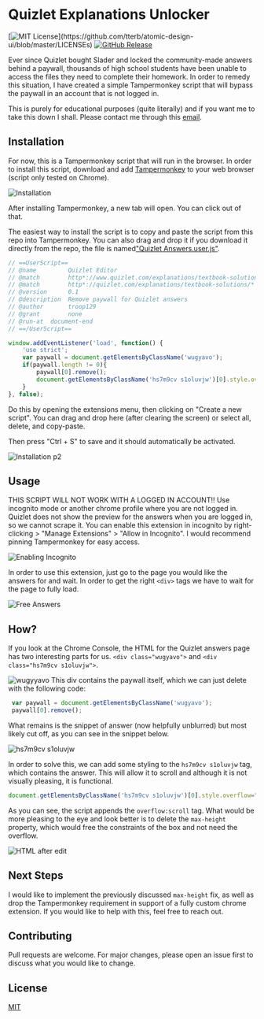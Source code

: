 # Quizlet Explanations Unlocker

[![MIT License](https://img.shields.io/apm/l/atomic-design-ui.svg?)](https://github.com/tterb/atomic-design-ui/blob/master/LICENSEs)
[![GitHub Release](https://img.shields.io/github/release/tterb/PlayMusic.svg?style=flat)]()  


Ever since Quizlet bought Slader and locked the community-made answers behind a paywall, thousands of high school students have been unable to access the files they need to complete their homework. In order to remedy this situation, I have created a simple Tampermonkey script that will bypass the paywall in an account that is not logged in.

This is purely for educational purposes (quite literally) and if you want me to take this down I shall. Please contact me through this [email](mailto://quizletscraper@gmail.com). 

## Installation

For now, this is a Tampermonkey script that will run in the browser. In order to install this script, download and add [Tampermonkey](https://chrome.google.com/webstore/detail/tampermonkey/dhdgffkkebhmkfjojejmpbldmpobfkfo?hl=en) to your web browser (script only tested on Chrome).

![Installation](https://i.imgur.com/53oY3vt.gif)

After installing Tampermonkey, a new tab will open. You can click out of that. 

The easiest way to install the script is to copy and paste the script from this repo into Tampermonkey. You can also drag and drop it if you download it directly from the repo, the file is named["Quizlet Answers.user.js"](https://github.com/troop129/QuizletAnswers/blob/main/Quizlet%20Editor.user.js). 

```javascript
// ==UserScript==
// @name         Quizlet Editor
// @match        http*://www.quizlet.com/explanations/textbook-solutions/*
// @match        http*://quizlet.com/explanations/textbook-solutions/*
// @version      0.1
// @description  Remove paywall for Quizlet answers
// @author       troop129
// @grant        none
// @run-at  document-end
// ==/UserScript==

window.addEventListener('load', function() {
    'use strict';
    var paywall = document.getElementsByClassName('wugyavo');
    if(paywall.length != 0){
        paywall[0].remove();
        document.getElementsByClassName('hs7m9cv s1oluvjw')[0].style.overflow="scroll";
    }
}, false);
```

Do this by opening the extensions menu, then clicking on "Create a new script". You can drag and drop here (after clearing the screen) or select all, delete, and copy-paste. 

Then press "Ctrl + S" to save and it should automatically be activated.


![Installation p2](https://i.imgur.com/XljMDto.gif)

## Usage
THIS SCRIPT WILL NOT WORK WITH A LOGGED IN ACCOUNT!! Use incognito mode or another chrome profile where you are not logged in. Quizlet does not show the preview for the answers when you are logged in, so we cannot scrape it. You can enable this extension in incognito by right-clicking > "Manage Extensions" > "Allow in Incognito". I would recommend pinning Tampermonkey for easy access.

![Enabling Incognito](https://i.imgur.com/h5FcT9p.gif)

In order to use this extension, just go to the page you would like the answers for and wait. In order to get the right `<div>` tags we have to wait for the page to fully load. 

![Free Answers](https://i.imgur.com/mXzytpp.gif)

## How?
If you look at the Chrome Console, the HTML for the Quizlet answers page has two interesting parts for us. `<div class="wugyavo">` and `<div class="hs7m9cv s1oluvjw">`.

![wugyyavo](https://i.imgur.com/Aph6fbf.png)
This div contains the paywall itself, which we can just delete with the following code:
```javascript
 var paywall = document.getElementsByClassName('wugyavo');
 paywall[0].remove();
```
What remains is the snippet of answer (now helpfully unblurred) but most likely cut off, as you can see in the snippet below. 

![hs7m9cv s1oluvjw](https://i.imgur.com/vDlbva8.png)

In order to solve this, we can add some styling to the `hs7m9cv s1oluvjw` tag, which contains the answer. This will allow it to scroll and although it is not visually pleasing, it is functional.
```javascript
document.getElementsByClassName('hs7m9cv s1oluvjw')[0].style.overflow="scroll";
```
As you can see, the script appends the `overflow:scroll` tag. What would be more pleasing to the eye and look better is to delete the `max-height` property, which would free the constraints of the box and not need the overflow.

![HTML after edit](https://i.imgur.com/064JBUU.png)

## Next Steps
I would like to implement the previously discussed `max-height` fix, as well as drop the Tampermonkey requirement in support of a fully custom chrome extension. If you would like to help with this, feel free to reach out. 

## Contributing
Pull requests are welcome. For major changes, please open an issue first to discuss what you would like to change.

## License
[MIT](https://github.com/troop129/QuizletAnswers/blob/main/LICENSE)

